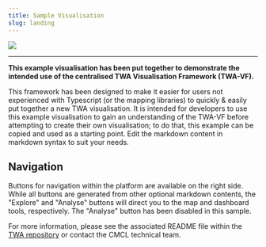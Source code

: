 ```yaml
---
title: Sample Visualisation
slug: landing
---
```


<img src="/images/cmcl-logo.svg" style="max-width:200px; max-height:100px" />

---

**This example visualisation has been put together to demonstrate the intended use of the centralised TWA Visualisation Framework (TWA-VF).**

This framework has been designed to make it easier for users not experienced with Typescript (or the mapping libraries) to quickly & easily put 
together a new TWA visualisation. It is intended for developers to use this example visualisation to gain an understanding of the TWA-VF 
before attempting to create their own visualisation; to do that, this example can be copied and used as a starting point. Edit the markdown content in markdown syntax to suit your needs.

## Navigation

Buttons for navigation within the platform are available on the right side. While all buttons are generated from other optional markdown contents, the "Explore" and "Analyse" buttons will direct you to the map and dashboard tools, respectively. The "Analyse" button has been disabled in this sample.

For more information, please see the associated README file within the [TWA repository](https://github.com/cambridge-cares/TheWorldAvatar/tree/main/web/twa-vis-platform) or contact the CMCL technical team.